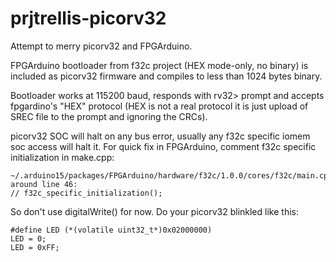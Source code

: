 # prjtrellis-picorv32

Attempt to merry picorv32 and FPGArduino.

FPGArduino bootloader from f32c project (HEX mode-only, no binary)
is included as picorv32 firmware and compiles to less than 1024 bytes
binary.

Bootloader works at 115200 baud, responds with rv32> prompt and
accepts fpgardino's "HEX" protocol (HEX is not a real protocol
it is just upload of SREC file to the prompt and ignoring the CRCs).

picorv32 SOC will halt on any bus error, usually any f32c specific
iomem soc access will halt it. For quick fix in FPGArduino, comment
f32c specific initialization in make.cpp:

    ~/.arduino15/packages/FPGArduino/hardware/f32c/1.0.0/cores/f32c/main.cpp
    around line 46:
    // f32c_specific_initialization();

So don't use digitalWrite() for now. Do your picorv32 blinkled like this:

    #define LED (*(volatile uint32_t*)0x02000000)
    LED = 0;
    LED = 0xFF;
